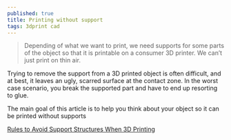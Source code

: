 ```yaml
---
published: true
title: Printing without support
tags: 3dprint cad
---
```

> Depending of what we want to print, we need supports for some parts of the object so that it is printable on a consumer 3D printer. We can’t just print on thin air.

Trying to remove the support from a 3D printed object is often difficult, and at best, it leaves an ugly, scarred surface at the contact zone. In the worst case scenario, you break the supported part and have to end up resorting to glue.

The main goal of this article is to help you think about your object so it can be printed without supports

[Rules to Avoid Support Structures When 3D Printing](https://pinshape.com/blog/dotm-fantasy-graph-3d-printer-support-structures/)
